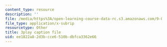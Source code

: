 ```yaml
---
content_type: resource
description: ''
file: /media/https%3A/open-learning-course-data-rc.s3.amazonaws.com/9-00-introduction-to-psychology-fall-2004/ee1822a82d3bcce6510bdbfca3362e66_10491.srt
file_type: application/x-subrip
resourcetype: Other
title: 3play caption file
uid: ee1822a8-2d3b-cce6-510b-dbfca3362e66
---
```

